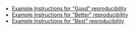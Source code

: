 - [Example Instructions for "Good" reproducibility](../reproducibility/demo_README_good.md)
- [Example Instructions for "Better" reproducibility](../reproducibility/demo_README_better.md)
- [Example Instructions for "Best" reproducibility](../reproducibility/demo_README_best.md)

